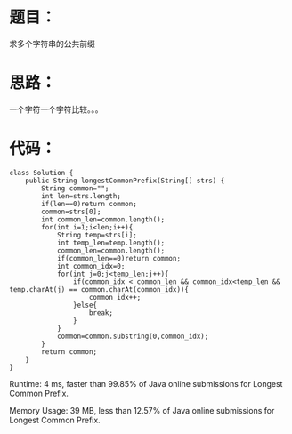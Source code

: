 # 题目：
求多个字符串的公共前缀

# 思路：
一个字符一个字符比较。。。

# 代码：
```
class Solution {
    public String longestCommonPrefix(String[] strs) {
        String common="";
        int len=strs.length;
        if(len==0)return common;
        common=strs[0];
        int common_len=common.length();
        for(int i=1;i<len;i++){
            String temp=strs[i];
            int temp_len=temp.length();
            common_len=common.length();
            if(common_len==0)return common;
            int common_idx=0;
            for(int j=0;j<temp_len;j++){
                if(common_idx < common_len && common_idx<temp_len && temp.charAt(j) == common.charAt(common_idx)){
                    common_idx++;
                }else{
                    break;
                }
            } 
            common=common.substring(0,common_idx);
        }
        return common;
    }
}
```

Runtime: 4 ms, faster than 99.85% of Java online submissions for Longest Common Prefix.

Memory Usage: 39 MB, less than 12.57% of Java online submissions for Longest Common Prefix.
